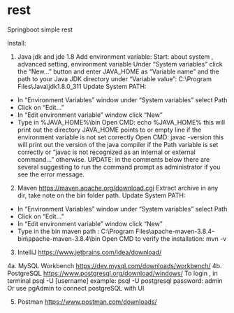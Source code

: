 # rest
Springboot simple rest

Install:
1. Java jdk and jde 1.8
Add environment variable:
Start: about system , advanced setting, environment variable
Under “System variables” click the “New…” button and enter JAVA_HOME as “Variable name” and the path to your Java JDK directory under “Variable value”: C:\Program Files\Java\jdk1.8.0_311
Update System PATH:
* In “Environment Variables” window under “System variables” select Path
* Click on “Edit…”
* In “Edit environment variable” window click “New”
* Type in  %JAVA_HOME%\bin
Open CMD: echo %JAVA_HOME%
this will print out the directory JAVA_HOME points to or empty line if the environment variable is not set correctly
Open CMD: javac -version
this will print out the version of the java compiler if the Path variable is set correctly or “javac is not recognized as an internal or external command…” otherwise. UPDATE: in the comments below there are several suggesting to run the command prompt as administrator if you see the error message.

2. Maven https://maven.apache.org/download.cgi
Extract archive in any dir, take note on the bin folder path.
Update System PATH:
* In “Environment Variables” window under “System variables” select Path
* Click on “Edit…”
* In “Edit environment variable” window click “New”
* Type in  the bin maven path : C:\Program Files\apache-maven-3.8.4-bin\apache-maven-3.8.4\bin
Open CMD to verify the installation:
mvn -v

3. IntelliJ https://www.jetbrains.com/idea/download/


4a. MySQL Workbench https://dev.mysql.com/downloads/workbench/
4b. PostgreSQL https://www.postgresql.org/download/windows/
To login , in terminal psql -U [username]
example: psql -U postgresql
password: admin
Or use pgAdmin to connect postgreSQL with UI


5. Postman https://www.postman.com/downloads/
